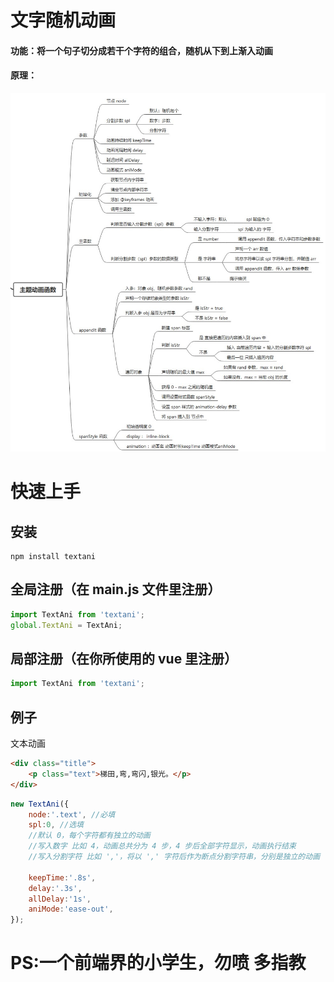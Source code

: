 # 文字随机动画
#### 功能：将一个句子切分成若干个字符的组合，随机从下到上渐入动画

#### 原理：
![image](./imgs/mindMap.jpg)
 
# 快速上手
## 安装
```shell
npm install textani
```
## 全局注册（在 main.js 文件里注册）
```javascript
import TextAni from 'textani';
global.TextAni = TextAni;
```
## 局部注册（在你所使用的 vue 里注册）
```javascript
import TextAni from 'textani';
```
## 例子
文本动画
```html
<div class="title">
    <p class="text">梯田,弯,弯闪,银光。</p>
</div>
```
```javascript
new TextAni({
    node:'.text', //必填
    spl:0, //选填
    //默认 0，每个字符都有独立的动画
    //写入数字 比如 4，动画总共分为 4 步，4 步后全部字符显示，动画执行结束
    //写入分割字符 比如 ','，将以 ',' 字符后作为断点分割字符串，分别是独立的动画
    
    keepTime:'.8s',
    delay:'.3s',
    allDelay:'1s',
    aniMode:'ease-out',
});
```

# PS:一个前端界的小学生，勿喷 多指教